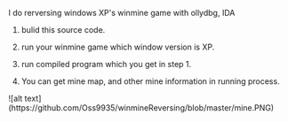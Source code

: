 I do rerversing windows XP's winmine game with ollydbg, IDA

<steps>

1. bulid this source code.

2. run your winmine game which window version is XP.

3. run compiled program which you get in step 1.

4. You can get mine map, and other mine information in running process.

<result>
![alt text](https://github.com/Oss9935/winmineReversing/blob/master/mine.PNG)
